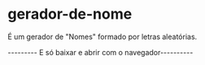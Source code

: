 # gerador-de-nome
É um gerador de "Nomes" formado por letras aleatórias. 

--------- E só baixar e abrir com o navegador----------
